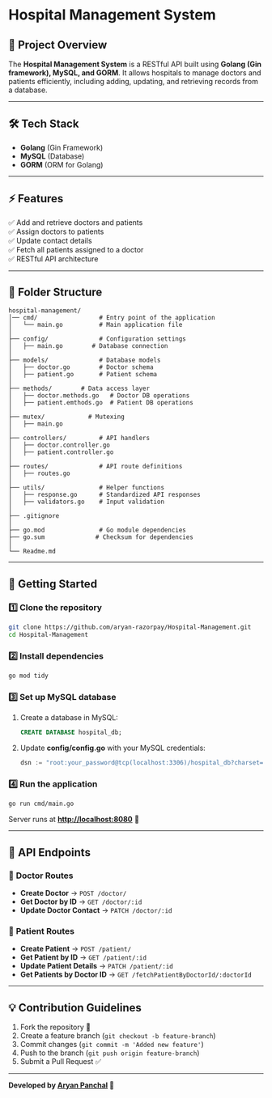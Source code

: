 # Hospital Management System

## 📌 Project Overview

The **Hospital Management System** is a RESTful API built using **Golang (Gin framework), MySQL, and GORM**. It allows hospitals to manage doctors and patients efficiently, including adding, updating, and retrieving records from a database.

---

## 🛠 Tech Stack

- **Golang** (Gin Framework)
- **MySQL** (Database)
- **GORM** (ORM for Golang)

---

## ⚡ Features

✅ Add and retrieve doctors and patients\
✅ Assign doctors to patients\
✅ Update contact details\
✅ Fetch all patients assigned to a doctor\
✅ RESTful API architecture

---

## 📂 Folder Structure

```
hospital-management/
│── cmd/                 # Entry point of the application
│   └── main.go          # Main application file
│
├── config/              # Configuration settings
│   ├── main.go        # Database connection
│
├── models/              # Database models
│   ├── doctor.go        # Doctor schema
│   ├── patient.go       # Patient schema
│
├── methods/        # Data access layer
│   ├── doctor.methods.go   # Doctor DB operations
│   ├── patient.emthods.go  # Patient DB operations
│
├── mutex/            # Mutexing
│   ├── main.go
│
├── controllers/         # API handlers
│   ├── doctor.controller.go
│   ├── patient.controller.go
│
├── routes/              # API route definitions
│   ├── routes.go
│
├── utils/               # Helper functions
│   ├── response.go      # Standardized API responses
│   ├── validators.go    # Input validation
│
├── .gitignore
│
├── go.mod               # Go module dependencies
├── go.sum              # Checksum for dependencies
│
└── Readme.md 

```

---

## 🚀 Getting Started

### 1️⃣ Clone the repository

```sh
git clone https://github.com/aryan-razorpay/Hospital-Management.git
cd Hospital-Management
```

### 2️⃣ Install dependencies

```sh
go mod tidy
```

### 3️⃣ Set up MySQL database

1. Create a database in MySQL:
   ```sql
   CREATE DATABASE hospital_db;
   ```
2. Update **config/config.go** with your MySQL credentials:
   ```go
   dsn := "root:your_password@tcp(localhost:3306)/hospital_db?charset=utf8mb4&parseTime=True&loc=Local"
   ```

### 4️⃣ Run the application

```sh
go run cmd/main.go
```

Server runs at [**http://localhost:8080**](http://localhost:8080) 🚀

---

## 📌 API Endpoints

### 🔹 **Doctor Routes**

- **Create Doctor** → `POST /doctor/`
- **Get Doctor by ID** → `GET /doctor/:id`
- **Update Doctor Contact** → `PATCH /doctor/:id`

### 🔹 **Patient Routes**

- **Create Patient** → `POST /patient/`
- **Get Patient by ID** → `GET /patient/:id`
- **Update Patient Details** → `PATCH /patient/:id`
- **Get Patients by Doctor ID** → `GET /fetchPatientByDoctorId/:doctorId`

---


## 💡 Contribution Guidelines

1. Fork the repository 🍴
2. Create a feature branch (`git checkout -b feature-branch`)
3. Commit changes (`git commit -m 'Added new feature'`)
4. Push to the branch (`git push origin feature-branch`)
5. Submit a Pull Request ✅

---

**Developed by **[**Aryan Panchal**](https://github.com/aryan-razorpay)** 🚀**

